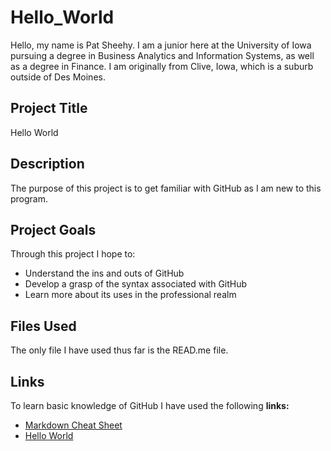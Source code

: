 # Hello_World

Hello, my name is Pat Sheehy. I am a junior here at the University of Iowa pursuing a degree in Business Analytics and Information Systems, as well as a degree in Finance. I am originally from Clive, Iowa, which is a suburb outside of Des Moines.

## Project Title
Hello World

## Description
The purpose of this project is to get familiar with GitHub as I am new to this program.

## Project Goals
Through this project I hope to:
- Understand the ins and outs of GitHub
- Develop a grasp of the syntax associated with GitHub
- Learn more about its uses in the professional realm

## Files Used
The only file I have used thus far is the READ.me file.

## Links
To learn basic knowledge of GitHub I have used the following **links:**
- [Markdown Cheat Sheet](https://www.markdownguide.org/cheat-sheet/)
- [Hello World](https://guides.github.com/activities/hello-world/)
